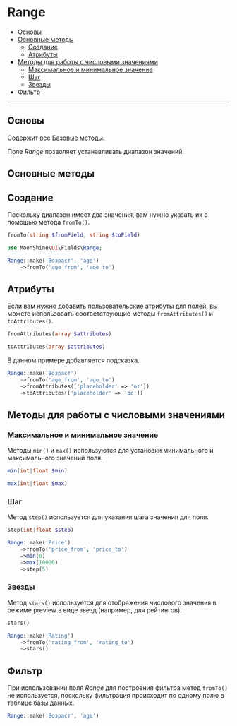 # Range

- [Основы](#basics)
- [Основные методы](#basic-methods)
    - [Создание](#make)
    - [Атрибуты](#attributes)
- [Методы для работы с числовыми значениями](#number-type-methods)
    - [Максимальное и минимальное значение](#min-and-max)
    - [Шаг](#step)
    - [Звезды](#stars)
- [Фильтр](#filter)

---

<a name="basics"></a>
## Основы

Содержит все [Базовые методы](#/docs/{{version}}/fields/basic-methods.md).

Поле *Range* позволяет устанавливать диапазон значений.

<a name="basic-methods"></a>
## Основные методы

<a name="make"></a>
## Создание

Поскольку диапазон имеет два значения, вам нужно указать их с помощью метода `fromTo()`.

```php
fromTo(string $fromField, string $toField)
```

```php
use MoonShine\UI\Fields\Range;

Range::make('Возраст', 'age')
    ->fromTo('age_from', 'age_to')
```

<a name="attributes"></a>
## Атрибуты

Если вам нужно добавить пользовательские атрибуты для полей, вы можете использовать соответствующие методы `fromAttributes()` и `toAttributes()`.

```php
fromAttributes(array $attributes)
```

```php
toAttributes(array $attributes)
```

В данном примере добавляется подсказка.

```php
Range::make('Возраст')
    ->fromTo('age_from', 'age_to')
    ->fromAttributes(['placeholder' => 'от'])
    ->toAttributes(['placeholder' => 'до'])
```

<a name="number-type-methods"></a>
## Методы для работы с числовыми значениями

<a name="min-and-max"></a>
### Максимальное и минимальное значение

Методы `min()` и `max()` используются для установки минимального и максимального значений поля.

```php
min(int|float $min)
```

```php
max(int|float $max)
```

<a name="step"></a>
### Шаг

Метод `step()` используется для указания шага значения для поля.

```php
step(int|float $step)
```

```php
Range::make('Price')
    ->fromTo('price_from', 'price_to')
    ->min(0)
    ->max(10000)
    ->step(5)
```

<a name="stars"></a>
### Звезды

Метод `stars()` используется для отображения числового значения в режиме preview в виде звезд (например, для рейтингов).

```php
stars()
```

```php
Range::make('Rating')
    ->fromTo('rating_from', 'rating_to')
    ->stars()
```

<a name="filter"></a>
## Фильтр

При использовании поля *Range* для построения фильтра метод `fromTo()` не используется, поскольку фильтрация происходит по одному полю в таблице базы данных.

```php
Range::make('Возраст', 'age')
```